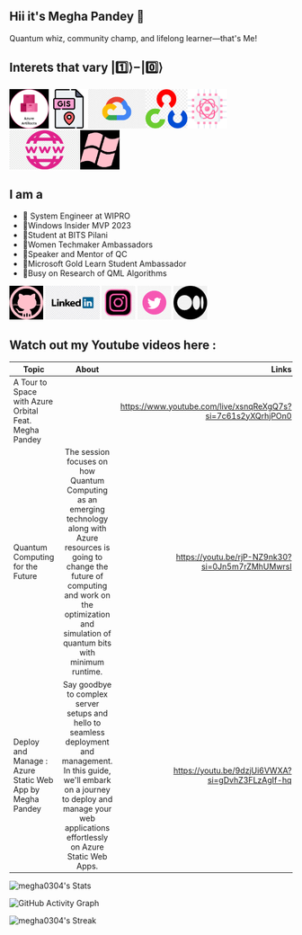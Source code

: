 ## Hii it's Megha Pandey :wave:
Quantum whiz, community champ, and lifelong learner—that's Me!
## Interets that vary |1️⃣⟩−|0️⃣⟩

<img src='icons/azure.png' height='70'><img src='icons/download.png' height='70'><img src='icons/gc.png' height='70'><img src='icons/opencv.png' height='70'><img src='icons/qc.png' height='70'> <img src='icons/webdev.png' height='70' ><img src='icons/windows.png' height='70'>
 
## I am a 

- 🎴  System Engineer at WIPRO 
- 👾Windows Insider MVP 2023
- 🎴Student at BITS Pilani  
- 👾Women Techmaker Ambassadors  
- 🎴Speaker and Mentor of QC 
- 👾Microsoft Gold Learn Student Ambassador
- 🎴Busy on Research of QML Algorithms

 
[<img src='icons/github.png' alt='github' height='60'>](https://github.com/megha0304) [<img src='icons/linkedin.jpeg' alt='linkedin' height='60'>](https://www.linkedin.com/in/https://www.linkedin.com/in/megha-pandey-a1a5721ba/)  [<img src='icons/instagram.jpeg' alt='instagram' height='60'>](https://www.instagram.com/decalcomania.3/)   [<img src='icons/twitter.png' alt='qwiklabs' height='60'>](https://x.com/meg_0103) 
[<img src='icons/medium.png' alt='qwiklabs' height='60'>](https://medium.com/@meghapandey0304) 

## Watch out my Youtube videos here : 

|      Topic | About          | Links                          |
| ------------- |:-------------:| -----:|
| A Tour to Space with Azure Orbital  Feat. Megha Pandey    |  | https://www.youtube.com/live/xsnqReXgQ7s?si=7c61s2yXQrhjPOn0|
|Quantum Computing for the Future   | The session focuses on how Quantum Computing as an emerging technology along with Azure resources is going to change the future of computing and work on the optimization and simulation of quantum bits with minimum runtime.     |   https://youtu.be/rjP-NZ9nk30?si=0Jn5m7rZMhUMwrsl |
|Deploy and Manage : Azure Static Web App by Megha Pandey | Say goodbye to complex server setups and hello to seamless deployment and management. In this guide, we'll embark on a journey to deploy and manage your web applications effortlessly on Azure Static Web Apps.    |   https://youtu.be/9dzjUi6VWXA?si=gDvhZ3FLzAgIf-hq|



![megha0304's Stats](https://github-readme-stats.vercel.app/api?username=megha0304&theme=radical&show_icons=true&hide_border=false&count_private=true) 

![GitHub Activity Graph](https://github-readme-activity-graph.vercel.app/graph?username=megha0304&bg_color=fffff0&color=8E0F7E&line=24292e&point=24292e&area=true&hide_border=true)

![megha0304's Streak](https://github-readme-streak-stats.herokuapp.com/?user=megha0304&theme=radical&hide_border=false)


 
